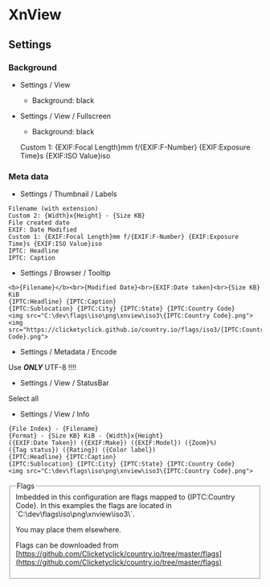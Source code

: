 
# XnView

## Settings

### Background

- Settings / View 
	- Background: black

- Settings / View / Fullscreen
	- Background: black
	
	
	Custom 1: {EXIF:Focal Length}mm f/{EXIF:F-Number} {EXIF:Exposure Time}s {EXIF:ISO Value}iso

### Meta data 

- Settings / Thumbnail / Labels

```console
Filename (with extension)
Custom 2: {Width}x{Height} - {Size KB}
File created date
EXIF: Date Modified
Custom 1: {EXIF:Focal Length}mm f/{EXIF:F-Number} {EXIF:Exposure Time}s {EXIF:ISO Value}iso
IPTC: Headline
IPTC: Caption
```
- Settings / Browser / Tooltip

```console
<b>{Filename}</b><br>{Modified Date}<br>{EXIF:Date taken}<br>{Size KB} KiB
{IPTC:Headline} {IPTC:Caption}
{IPTC:Sublocation} {IPTC:City} {IPTC:State} {IPTC:Country Code} 
<img src="C:\dev\flags\iso\png\xnview\iso3\{IPTC:Country Code}.png"><img src="https://clicketyclick.github.io/country.io/flags/iso3/{IPTC:Country Code}.png">
```

- Settings / Metadata / Encode

Use ***ONLY*** UTF-8 !!!!

- Settings / View / StatusBar

Select all

- Settings / View / Info

```console
{File Index} - {Filename}
{Format} - {Size KB} KiB - {Width}x{Height}
({EXIF:Date Taken}) ({EXIF:Make}) ({EXIF:Model}) ({Zoom}%)
({Tag status}) ({Rating}) ({Color label}) 
{IPTC:Headline} {IPTC:Caption}
{IPTC:Sublocation} {IPTC:City} {IPTC:State} {IPTC:Country Code} 
<img src="C:\dev\flags\iso\png\xnview\iso3\{IPTC:Country Code}.png">
```

<fieldset>
  <legend>Flags</legend>
Imbedded in this configuration are flags mapped to {IPTC:Country Code}. In this examples the flags are located in `C:\dev\flags\iso\png\xnview\iso3\`.

You may place them elsewhere.

Flags can be downloaded from [https://github.com/Clicketyclick/country.io/tree/master/flags](https://github.com/Clicketyclick/country.io/tree/master/flags)
</fieldset>
